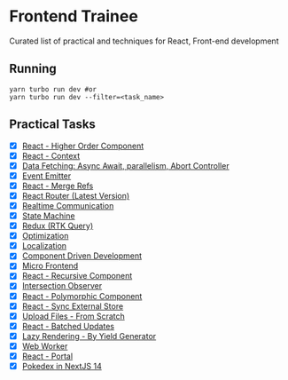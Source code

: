 # Frontend Trainee

Curated list of practical and techniques for React, Front-end development

## Running

```shell
yarn turbo run dev #or
yarn turbo run dev --filter=<task_name>
```

## Practical Tasks

- [x] [React - Higher Order Component](apps/higher-order-component)
- [x] [React - Context](apps/context)
- [x] [Data Fetching: Async Await, parallelism, Abort Controller](apps/data-fetching)
- [x] [Event Emitter](apps/event-emitter)
- [x] [React - Merge Refs](apps/merge-refs)
- [x] [React Router (Latest Version)](apps/react-router)
- [x] [Realtime Communication](apps/realtime-communication)
- [x] [State Machine](apps/state-machine)
- [x] [Redux (RTK Query)](apps/redux)
- [x] [Optimization](apps/optimization)
- [x] [Localization](apps/localization)
- [x] [Component Driven Development](apps/component-driven-development)
- [x] [Micro Frontend](apps/micro-frontend)
- [x] [React - Recursive Component](apps/recursive-component)
- [x] [Intersection Observer](apps/intersection-observer)
- [x] [React - Polymorphic Component](apps/polymorphic-component)
- [x] [React - Sync External Store](apps/sync-external-store)
- [x] [Upload Files - From Scratch](apps/upload)
- [x] [React - Batched Updates](apps/batched-updates)
- [x] [Lazy Rendering - By Yield Generator](apps/lazy-rendering)
- [x] [Web Worker](apps/web-worker)
- [x] [React - Portal](apps/portal)
- [x] [Pokedex in NextJS 14](https://github.com/natserract/pokedex) 
